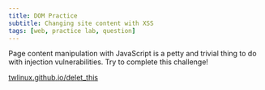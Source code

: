 ```yaml
---
title: DOM Practice
subtitle: Changing site content with XSS
tags: [web, practice lab, question]
---
```


Page content manipulation with JavaScript is a petty and trivial thing to do with injection vulnerabilities. Try to complete this challenge!

[twlinux.github.io/delet_this](https://twlinux.github.io/delet_this/?note=%3Cp%3ERemember%2C%20the%20first%20step%20of%20an%20attack%20is%20to%20identify%20entry%20points!%3C%2Fp%3E)
